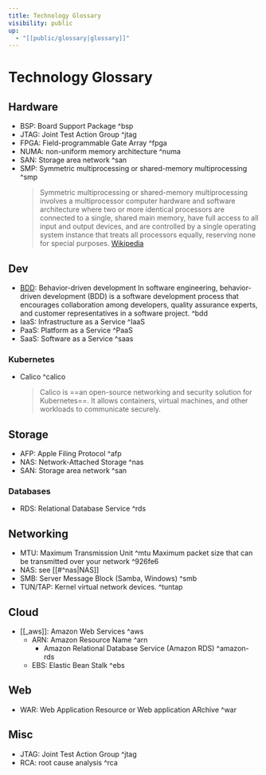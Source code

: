 ```yaml
---
title: Technology Glossary
visibility: public
up:
  - "[[public/glossary|glossary]]"
---
```

# Technology Glossary

## Hardware

- BSP: Board Support Package ^bsp
- JTAG: Joint Test Action Group ^jtag
- FPGA: Field-programmable Gate Array ^fpga
- NUMA: non-uniform memory architecture ^numa
- SAN: Storage area network ^san
- SMP: Symmetric multiprocessing or shared-memory multiprocessing ^smp
    > Symmetric multiprocessing or shared-memory multiprocessing involves a multiprocessor computer hardware and software architecture where two or more identical processors are connected to a single, shared main memory, have full access to all input and output devices, and are controlled by a single operating system instance that treats all processors equally, reserving none for special purposes. [Wikipedia](https://en.wikipedia.org/wiki/Symmetric_multiprocessing)

## Dev

- [BDD](https://en.wikipedia.org/wiki/Behavior-driven_development): Behavior-driven development
    In software engineering, behavior-driven development (BDD) is a software development process that encourages collaboration among developers, quality assurance experts, and customer representatives in a software project.  ^bdd
- IaaS: Infrastructure as a Service ^IaaS
- PaaS: Platform as a Service ^PaaS
- SaaS: Software as a Service ^saas

### Kubernetes

- Calico ^calico
    > Calico is ==an open-source networking and security solution for Kubernetes==. It allows containers, virtual machines, and other workloads to communicate securely.

## Storage

- AFP: Apple Filing Protocol ^afp
- NAS: Network-Attached Storage ^nas
- SAN: Storage area network ^san

### Databases

- RDS: Relational Database Service ^rds

## Networking

- MTU: Maximum Transmission Unit ^mtu
  Maximum packet size that can be transmitted over your network  ^926fe6
- NAS: see [[#^nas|NAS]]
- SMB: Server Message Block (Samba, Windows) ^smb
- TUN/TAP: Kernel virtual network devices. ^tuntap

## Cloud

- [[_aws]]: Amazon Web Services ^aws
    - ARN: Amazon Resource Name ^arn
        - Amazon Relational Database Service (Amazon RDS) ^amazon-rds
    - EBS: Elastic Bean Stalk ^ebs

## Web

- WAR: Web Application Resource or Web application ARchive ^war

## Misc

- JTAG: Joint Test Action Group ^jtag
- RCA: root cause analysis ^rca
